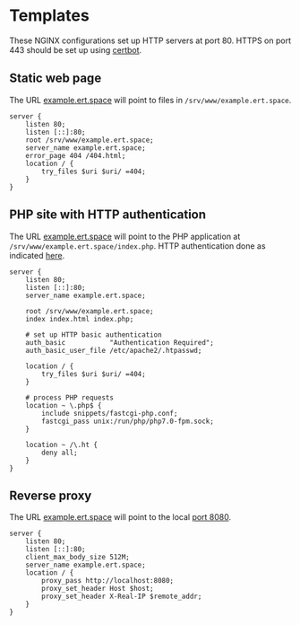 # Templates

These NGINX configurations set up HTTP servers at port 80. HTTPS on port 443 should be set up using [certbot](https://www.nginx.com/blog/using-free-ssltls-certificates-from-lets-encrypt-with-nginx/).

## Static web page
The URL [example.ert.space](http://example.ert.space) will point to files in `/srv/www/example.ert.space`.
```nginx
server {
    listen 80;
    listen [::]:80;
    root /srv/www/example.ert.space;
    server_name example.ert.space;
    error_page 404 /404.html;
    location / {
        try_files $uri $uri/ =404;
    }
}
```

## PHP site with HTTP authentication
The URL [example.ert.space](http://example.ert.space) will point to the PHP application at `/srv/www/example.ert.space/index.php`. HTTP authentication done as indicated [here](https://docs.nginx.com/nginx/admin-guide/security-controls/configuring-http-basic-authentication/).
```nginx
server {
    listen 80;
    listen [::]:80;
    server_name example.ert.space;

    root /srv/www/example.ert.space;
    index index.html index.php;

    # set up HTTP basic authentication
    auth_basic           "Authentication Required";
    auth_basic_user_file /etc/apache2/.htpasswd;

    location / {
        try_files $uri $uri/ =404;
    }

    # process PHP requests
    location ~ \.php$ {
        include snippets/fastcgi-php.conf;
        fastcgi_pass unix:/run/php/php7.0-fpm.sock;
    }

    location ~ /\.ht {
        deny all;
    }
}
```

## Reverse proxy
The URL [example.ert.space](http://example.ert.space) will point to the local [port 8080](http://localhost:8080).
```nginx
server {
    listen 80;
    listen [::]:80;
    client_max_body_size 512M;
    server_name example.ert.space;
    location / {
        proxy_pass http://localhost:8080;
        proxy_set_header Host $host;
        proxy_set_header X-Real-IP $remote_addr;
    }
}
```
